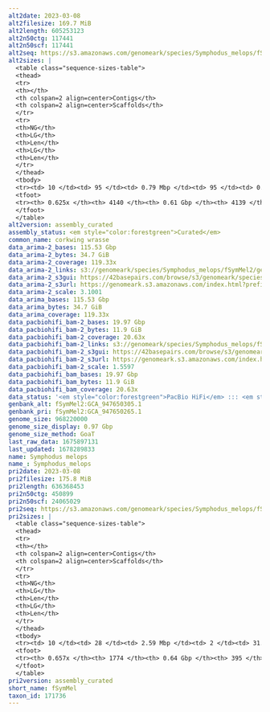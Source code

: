 ```yaml
---
alt2date: 2023-03-08
alt2filesize: 169.7 MiB
alt2length: 605253123
alt2n50ctg: 117441
alt2n50scf: 117441
alt2seq: https://s3.amazonaws.com/genomeark/species/Symphodus_melops/fSymMel2/assembly_curated/fSymMel2.alt.cur.20230308.fasta.gz
alt2sizes: |
  <table class="sequence-sizes-table">
  <thead>
  <tr>
  <th></th>
  <th colspan=2 align=center>Contigs</th>
  <th colspan=2 align=center>Scaffolds</th>
  </tr>
  <tr>
  <th>NG</th>
  <th>LG</th>
  <th>Len</th>
  <th>LG</th>
  <th>Len</th>
  </tr>
  </thead>
  <tbody>
  <tr><td> 10 </td><td> 95 </td><td> 0.79 Mbp </td><td> 95 </td><td> 0.79 Mbp </td></tr>  <tr><td> 20 </td><td> 250 </td><td> 0.51 Mbp </td><td> 250 </td><td> 0.51 Mbp </td></tr>  <tr><td> 30 </td><td> 483 </td><td> 339.97 Kbp </td><td> 483 </td><td> 339.97 Kbp </td></tr>  <tr><td> 40 </td><td> 832 </td><td> 223.88 Kbp </td><td> 832 </td><td> 223.88 Kbp </td></tr>  <tr style="background-color:#cccccc;"><td> 50 </td><td> 1415 </td><td> 117.44 Kbp </td><td> 1415 </td><td> 117.44 Kbp </td></tr>  <tr><td> 60 </td><td> 3013 </td><td> 30.17 Kbp </td><td> 3013 </td><td> 30.18 Kbp </td></tr>  <tr><td> 70 </td><td> 0 </td><td>  </td><td> 0 </td><td>  </td></tr>  <tr><td> 80 </td><td> 0 </td><td>  </td><td> 0 </td><td>  </td></tr>  <tr><td> 90 </td><td> 0 </td><td>  </td><td> 0 </td><td>  </td></tr>  <tr><td> 100 </td><td> 0 </td><td>  </td><td> 0 </td><td>  </td></tr>  </tbody>
  <tfoot>
  <tr><th> 0.625x </th><th> 4140 </th><th> 0.61 Gbp </th><th> 4139 </th><th> 0.61 Gbp </th></tr>
  </tfoot>
  </table>
alt2version: assembly_curated
assembly_status: <em style="color:forestgreen">Curated</em>
common_name: corkwing wrasse
data_arima-2_bases: 115.53 Gbp
data_arima-2_bytes: 34.7 GiB
data_arima-2_coverage: 119.33x
data_arima-2_links: s3://genomeark/species/Symphodus_melops/fSymMel2/genomic_data/arima/<br>
data_arima-2_s3gui: https://42basepairs.com/browse/s3/genomeark/species/Symphodus_melops/fSymMel2/genomic_data/arima/
data_arima-2_s3url: https://genomeark.s3.amazonaws.com/index.html?prefix=species/Symphodus_melops/fSymMel2/genomic_data/arima/
data_arima-2_scale: 3.1001
data_arima_bases: 115.53 Gbp
data_arima_bytes: 34.7 GiB
data_arima_coverage: 119.33x
data_pacbiohifi_bam-2_bases: 19.97 Gbp
data_pacbiohifi_bam-2_bytes: 11.9 GiB
data_pacbiohifi_bam-2_coverage: 20.63x
data_pacbiohifi_bam-2_links: s3://genomeark/species/Symphodus_melops/fSymMel2/genomic_data/pacbio_hifi/<br>
data_pacbiohifi_bam-2_s3gui: https://42basepairs.com/browse/s3/genomeark/species/Symphodus_melops/fSymMel2/genomic_data/pacbio_hifi/
data_pacbiohifi_bam-2_s3url: https://genomeark.s3.amazonaws.com/index.html?prefix=species/Symphodus_melops/fSymMel2/genomic_data/pacbio_hifi/
data_pacbiohifi_bam-2_scale: 1.5597
data_pacbiohifi_bam_bases: 19.97 Gbp
data_pacbiohifi_bam_bytes: 11.9 GiB
data_pacbiohifi_bam_coverage: 20.63x
data_status: '<em style="color:forestgreen">PacBio HiFi</em> ::: <em style="color:forestgreen">Arima</em>'
genbank_alt: fSymMel2:GCA_947650305.1
genbank_pri: fSymMel2:GCA_947650265.1
genome_size: 968220000
genome_size_display: 0.97 Gbp
genome_size_method: GoaT
last_raw_data: 1675897131
last_updated: 1678289833
name: Symphodus melops
name_: Symphodus_melops
pri2date: 2023-03-08
pri2filesize: 175.8 MiB
pri2length: 636368453
pri2n50ctg: 450899
pri2n50scf: 24065029
pri2seq: https://s3.amazonaws.com/genomeark/species/Symphodus_melops/fSymMel2/assembly_curated/fSymMel2.pri.cur.20230308.fasta.gz
pri2sizes: |
  <table class="sequence-sizes-table">
  <thead>
  <tr>
  <th></th>
  <th colspan=2 align=center>Contigs</th>
  <th colspan=2 align=center>Scaffolds</th>
  </tr>
  <tr>
  <th>NG</th>
  <th>LG</th>
  <th>Len</th>
  <th>LG</th>
  <th>Len</th>
  </tr>
  </thead>
  <tbody>
  <tr><td> 10 </td><td> 28 </td><td> 2.59 Mbp </td><td> 2 </td><td> 31.25 Mbp </td></tr>  <tr><td> 20 </td><td> 72 </td><td> 1.89 Mbp </td><td> 5 </td><td> 29.43 Mbp </td></tr>  <tr><td> 30 </td><td> 133 </td><td> 1.31 Mbp </td><td> 8 </td><td> 27.80 Mbp </td></tr>  <tr><td> 40 </td><td> 222 </td><td> 0.88 Mbp </td><td> 12 </td><td> 26.26 Mbp </td></tr>  <tr style="background-color:#cccccc;"><td> 50 </td><td> 371 </td><td style="background-color:#ff8888;"> 450.90 Kbp </td><td> 16 </td><td style="background-color:#88ff88;"> 24.07 Mbp </td></tr>  <tr><td> 60 </td><td> 736 </td><td> 150.56 Kbp </td><td> 20 </td><td> 20.49 Mbp </td></tr>  <tr><td> 70 </td><td> 0 </td><td>  </td><td> 0 </td><td>  </td></tr>  <tr><td> 80 </td><td> 0 </td><td>  </td><td> 0 </td><td>  </td></tr>  <tr><td> 90 </td><td> 0 </td><td>  </td><td> 0 </td><td>  </td></tr>  <tr><td> 100 </td><td> 0 </td><td>  </td><td> 0 </td><td>  </td></tr>  </tbody>
  <tfoot>
  <tr><th> 0.657x </th><th> 1774 </th><th> 0.64 Gbp </th><th> 395 </th><th> 0.64 Gbp </th></tr>
  </tfoot>
  </table>
pri2version: assembly_curated
short_name: fSymMel
taxon_id: 171736
---
```


